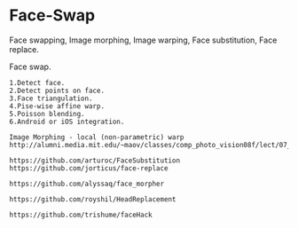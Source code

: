 # Face-Swap
Face swapping, Image morphing, Image warping, Face substitution, Face replace.

Face swap.
~~~
1.Detect face.
2.Detect points on face.
3.Face triangulation.
4.Pise-wise affine warp.
5.Poisson blending.
6.Android or iOS integration.
~~~

~~~
Image Morphing - local (non-parametric) warp
http://alumni.media.mit.edu/~maov/classes/comp_photo_vision08f/lect/07_Image%20Morphing.pdf

https://github.com/arturoc/FaceSubstitution
https://github.com/jorticus/face-replace

https://github.com/alyssaq/face_morpher

https://github.com/royshil/HeadReplacement

https://github.com/trishume/faceHack
~~~
